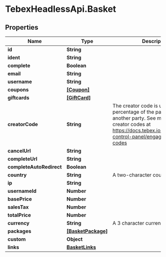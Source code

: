 # TebexHeadlessApi.Basket

## Properties

Name | Type | Description | Notes
------------ | ------------- | ------------- | -------------
**id** | **String** |  | [optional] 
**ident** | **String** |  | [optional] 
**complete** | **Boolean** |  | [optional] 
**email** | **String** |  | [optional] 
**username** | **String** |  | [optional] 
**coupons** | [**[Coupon]**](Coupon.md) |  | [optional] 
**giftcards** | [**[GiftCard]**](GiftCard.md) |  | [optional] 
**creatorCode** | **String** | The creator code is used to share a percentage of the payment with another party. See more about creator codes at https://docs.tebex.io/creators/tebex-control-panel/engagement/creator-codes | [optional] 
**cancelUrl** | **String** |  | [optional] 
**completeUrl** | **String** |  | [optional] 
**completeAutoRedirect** | **Boolean** |  | [optional] 
**country** | **String** | A two-character country code | [optional] 
**ip** | **String** |  | [optional] 
**usernameId** | **Number** |  | [optional] 
**basePrice** | **Number** |  | [optional] 
**salesTax** | **Number** |  | [optional] 
**totalPrice** | **Number** |  | [optional] 
**currency** | **String** | A 3 character currency code | [optional] 
**packages** | [**[BasketPackage]**](BasketPackage.md) |  | [optional] 
**custom** | **Object** |  | [optional] 
**links** | [**BasketLinks**](BasketLinks.md) |  | [optional] 


